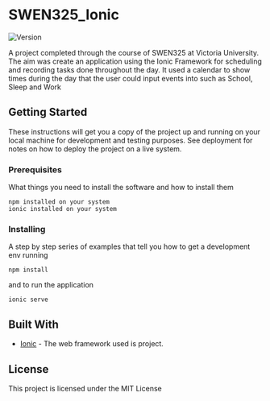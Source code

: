 # SWEN325_Ionic
![Version](https://img.shields.io/badge/version-1.0.0-blue.svg?cacheSeconds=2592000)

A project completed through the course of SWEN325 at Victoria University. The aim was create an application using the Ionic Framework for scheduling and recording tasks done throughout the day. It used a calendar to show times during the day that the user could input events into such as School, Sleep and Work

## Getting Started
These instructions will get you a copy of the project up and running on your local machine for development and testing purposes. See deployment for notes on how to deploy the project on a live system.

### Prerequisites

What things you need to install the software and how to install them

```
npm installed on your system
ionic installed on your system
```

### Installing

A step by step series of examples that tell you how to get a development env running

```
npm install
```
and to run the application
```
ionic serve
```

## Built With

* [Ionic](https://ionicframework.com/) - The web framework used
is project.

## License

This project is licensed under the MIT License
